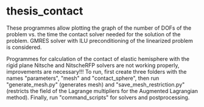 # thesis_contact
These programmes allow plotting the graph of the number of DOFs of the problem vs. the time the contact solver needed for the solution of the problem. GMRES solver with ILU preconditioning of the linearized problem is considered.

Programmes for calculation of the contact of elastic hemisphere with the rigid plane Nitsche and NitscheRFP solvers are not working properly, improvements are necessary!!! To run, first create three folders with the names "parameters", "mesh" and "contact_sphere", then run "generate_mesh.py" (generates mesh) and "save_mesh_restriction.py" (restricts the field of the Lagrange multipliers for the Augmented Lagrangian method). Finally, run "command_scripts" for solvers and postprocessing.
